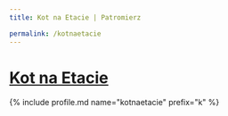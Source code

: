 ```yaml
---
title: Kot na Etacie | Patromierz

permalink: /kotnaetacie
---
```


# [Kot na Etacie](https://patronite.pl/kotnaetacie)

{% include profile.md name="kotnaetacie" prefix="k" %}
